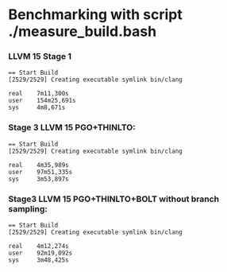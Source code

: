 # Benchmarking with script ./measure_build.bash

### LLVM 15 Stage 1

```
== Start Build
[2529/2529] Creating executable symlink bin/clang

real    7m11,300s
user    154m25,691s
sys     4m8,671s

```

### Stage 3 LLVM 15 PGO+THINLTO:

```
== Start Build
[2529/2529] Creating executable symlink bin/clang

real    4m35,989s
user    97m51,335s
sys     3m53,897s

```

### Stage3 LLVM 15 PGO+THINLTO+BOLT without branch sampling:

```
== Start Build
[2529/2529] Creating executable symlink bin/clang

real    4m12,274s
user    92m19,092s
sys     3m48,425s

```
